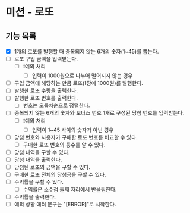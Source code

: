 # 미션 - 로또

## 기능 목록

- [x] 1개의 로또를 발행할 때 중복되지 않는 6개의 숫자(1~45)를 뽑는다.
- [ ] 로또 구입 금액을 입력받는다.
  - [ ] ❗️예외 처리
    - [ ] 입력이 1000원으로 나누어 떨어지지 않는 경우
- [ ] 구입 금액에 해당하는 만큼 로또(1장에 1000원)를 발행한다.
- [ ] 발행한 로또 수량을 출력한다.
- [ ] 발행한 로또 번호를 출력한다.
  - [ ] 번호는 오름차순으로 정렬한다.
- [ ] 중복되지 않는 6개의 숫자와 보너스 번호 1개로 구성된 당첨 번호를 입력받는다.
  - [ ] ❗️예외 처리
    - [ ] 입력이 1~45 사이의 숫자가 아닌 경우
- [ ] 당첨 번호와 사용자가 구매한 로또 번호를 비교할 수 있다.
  - [ ] 구매한 로또 번호의 등수를 알 수 있다.
- [ ] 당첨 내역을 구할 수 있다.
- [ ] 당첨 내역을 출력한다.
- [ ] 당첨된 로또의 금액을 구할 수 있다.
- [ ] 구매한 로또 전체의 당첨금을 구할 수 있다.
- [ ] 수익률을 구할 수 있다.
  - [ ] 수익률은 소수점 둘째 자리에서 반올림한다.
- [ ] 수익률을 출력한다.
- [ ] 예외 상황 에러 문구는 "[ERROR]"로 시작한다.
